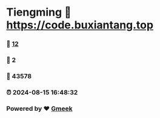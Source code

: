 # Tiengming :link: https://code.buxiantang.top 
### :page_facing_up: [12](https://code.buxiantang.top/tag.html) 
### :speech_balloon: 2 
### :hibiscus: 43578 
### :alarm_clock: 2024-08-15 16:48:32 
### Powered by :heart: [Gmeek](https://github.com/Meekdai/Gmeek)
